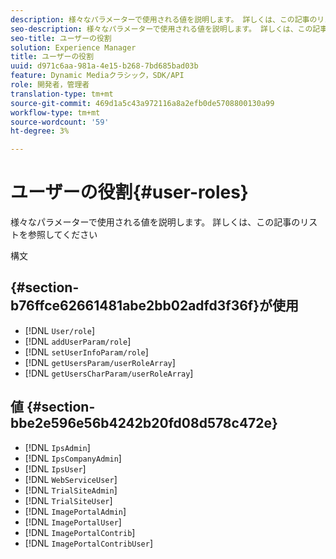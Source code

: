 ```yaml
---
description: 様々なパラメーターで使用される値を説明します。 詳しくは、この記事のリストを参照してください
seo-description: 様々なパラメーターで使用される値を説明します。 詳しくは、この記事のリストを参照してください
seo-title: ユーザーの役割
solution: Experience Manager
title: ユーザーの役割
uuid: d971c6aa-981a-4e15-b268-7bd685bad03b
feature: Dynamic Mediaクラシック，SDK/API
role: 開発者，管理者
translation-type: tm+mt
source-git-commit: 469d1a5c43a972116a8a2efb0de5708800130a99
workflow-type: tm+mt
source-wordcount: '59'
ht-degree: 3%

---
```



# ユーザーの役割{#user-roles}

様々なパラメーターで使用される値を説明します。 詳しくは、この記事のリストを参照してください

構文

## {#section-b76ffce62661481abe2bb02adfd3f36f}が使用

* [!DNL `User/role`]
* [!DNL `addUserParam/role`]
* [!DNL `setUserInfoParam/role`]
* [!DNL `getUsersParam/userRoleArray`]
* [!DNL `getUsersCharParam/userRoleArray`]

## 値 {#section-bbe2e596e56b4242b20fd08d578c472e}

* [!DNL `IpsAdmin`]
* [!DNL `IpsCompanyAdmin`]
* [!DNL `IpsUser`]
* [!DNL `WebServiceUser`]
* [!DNL `TrialSiteAdmin`]
* [!DNL `TrialSiteUser`]
* [!DNL `ImagePortalAdmin`]
* [!DNL `ImagePortalUser`]
* [!DNL `ImagePortalContrib`]
* [!DNL `ImagePortalContribUser`]

